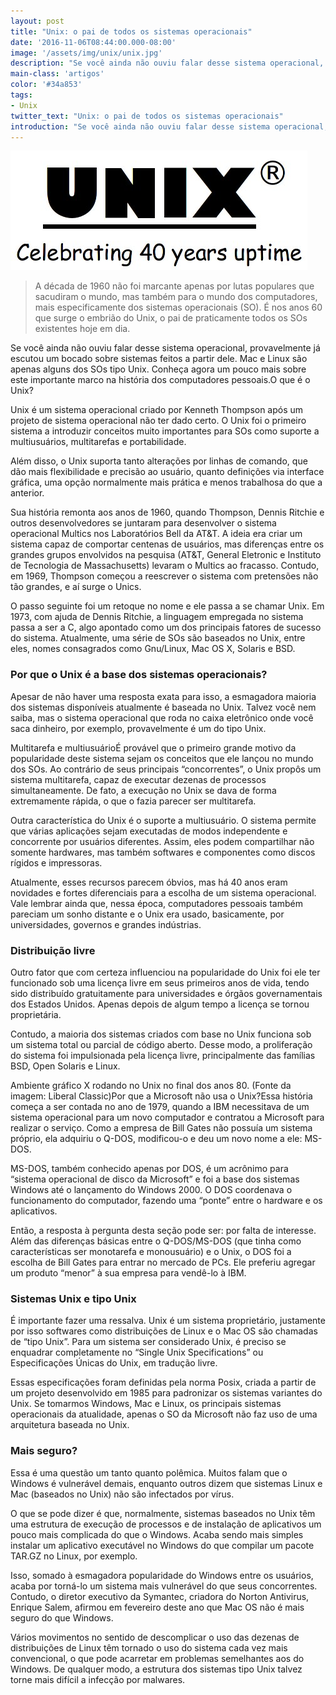 ```yaml
---
layout: post
title: "Unix: o pai de todos os sistemas operacionais"
date: '2016-11-06T08:44:00.000-08:00'
image: '/assets/img/unix/unix.jpg'
description: "Se você ainda não ouviu falar desse sistema operacional,  provavelmente já escutou um bocado sobre sistemas feitos a partir dele."
main-class: 'artigos'
color: '#34a853'
tags:
- Unix
twitter_text: "Unix: o pai de todos os sistemas operacionais"
introduction: "Se você ainda não ouviu falar desse sistema operacional,  provavelmente já escutou um bocado sobre sistemas feitos a partir dele."
---
```


![Blog Linux Unix](/assets/img/unix/unix.jpg)


> A década de 1960 não foi marcante apenas por lutas populares que  sacudiram o mundo, mas também para o mundo dos computadores, mais  especificamente dos sistemas operacionais (SO). É nos anos 60 que surge o  embrião do Unix, o pai de praticamente todos os SOs existentes hoje em  dia.

Se você ainda não ouviu falar desse sistema operacional,  provavelmente já escutou um bocado sobre sistemas feitos a partir dele. Mac e Linux são apenas alguns dos SOs tipo Unix. Conheça agora um pouco mais sobre  este importante marco na história dos computadores pessoais.O que é o Unix?

Unix  é um sistema operacional criado por Kenneth Thompson após um projeto de  sistema operacional não ter dado certo. O Unix foi o primeiro sistema a  introduzir conceitos muito importantes para SOs como suporte a  multiusuários, multitarefas e portabilidade.


Além disso, o Unix  suporta tanto alterações por linhas de comando, que dão mais  flexibilidade e precisão ao usuário, quanto definições via interface  gráfica, uma opção normalmente mais prática e menos trabalhosa do que a  anterior.


Sua história remonta aos anos de 1960, quando Thompson,  Dennis Ritchie e outros desenvolvedores se juntaram para desenvolver o  sistema operacional Multics nos Laboratórios Bell da AT&T. A ideia  era criar um sistema capaz de comportar centenas de usuários, mas  diferenças entre os grandes grupos envolvidos na pesquisa (AT&T,  General Eletronic e Instituto de Tecnologia de Massachusetts) levaram o  Multics ao fracasso. Contudo, em 1969, Thompson começou a reescrever o  sistema com pretensões não tão grandes, e aí surge o Unics.

O  passo seguinte foi um retoque no nome e ele passa a se chamar Unix. Em  1973, com ajuda de Dennis Ritchie, a linguagem empregada no sistema  passa a ser a C, algo apontado como um dos principais fatores de sucesso  do sistema. Atualmente, uma série de SOs são baseados no Unix, entre  eles, nomes consagrados como Gnu/Linux, Mac OS X, Solaris e BSD.


### Por que o Unix é a base dos sistemas operacionais?

Apesar de não haver uma resposta exata para isso, a esmagadora maioria dos  sistemas disponíveis atualmente é baseada no Unix. Talvez você nem  saiba, mas o sistema operacional que roda no caixa eletrônico onde você  saca dinheiro, por exemplo, provavelmente é um do tipo Unix.

Multitarefa e multiusuárioÉ provável que o primeiro grande motivo da popularidade deste sistema sejam os conceitos que ele lançou no mundo dos SOs.  Ao contrário de seus principais “concorrentes”, o Unix propôs um  sistema multitarefa, capaz de executar dezenas de processos  simultaneamente. De fato, a execução no Unix se dava de forma  extremamente rápida, o que o fazia parecer ser multitarefa.

Outra  característica do Unix é o suporte a multiusuário. O sistema permite que  várias aplicações sejam executadas de modos independente e concorrente  por usuários diferentes. Assim, eles podem compartilhar não somente  hardwares, mas também softwares e componentes como discos rígidos e  impressoras.

Atualmente, esses recursos parecem óbvios, mas há 40  anos eram novidades e fortes diferenciais para a escolha de um sistema  operacional. Vale lembrar ainda que, nessa época, computadores pessoais  também pareciam um sonho distante e o Unix era usado, basicamente, por  universidades, governos e grandes indústrias.


### Distribuição livre

Outro  fator que com certeza influenciou na popularidade do Unix foi ele ter  funcionado sob uma licença livre em seus primeiros anos de vida, tendo  sido distribuído gratuitamente para universidades e órgãos  governamentais dos Estados Unidos. Apenas depois de algum tempo a  licença se tornou proprietária.

Contudo, a maioria dos sistemas  criados com base no Unix funciona sob um sistema total ou parcial de  código aberto. Desse modo, a proliferação do sistema foi impulsionada  pela licença livre, principalmente das famílias BSD, Open Solaris e  Linux.

Ambiente gráfico X rodando no Unix no final dos anos 80. (Fonte da imagem: Liberal Classic)Por que a Microsoft não usa o Unix?Essa história  começa a ser contada no ano de 1979, quando a IBM necessitava de um  sistema operacional para um novo computador e contratou a Microsoft para  realizar o serviço. Como a empresa de Bill Gates não possuía um sistema  próprio, ela adquiriu o Q-DOS, modificou-o e deu um novo nome a ele:  MS-DOS.

MS-DOS, também conhecido apenas por DOS, é um acrônimo  para “sistema operacional de disco da Microsoft” e foi a base dos  sistemas Windows até o lançamento do Windows 2000. O DOS coordenava o  funcionamento do computador, fazendo uma “ponte” entre o hardware e os  aplicativos.

Então, a resposta à pergunta desta seção pode ser:  por falta de interesse. Além das diferenças básicas entre o Q-DOS/MS-DOS  (que tinha como características ser monotarefa e monousuário) e o Unix,  o DOS foi a escolha de Bill Gates para entrar no mercado de PCs. Ele  preferiu agregar um produto “menor” à sua empresa para vendê-lo à IBM.


### Sistemas Unix e tipo Unix

É  importante fazer uma ressalva. Unix é um sistema proprietário,  justamente por isso softwares como distribuições de Linux e o Mac OS são  chamadas de “tipo Unix”. Para um sistema ser considerado Unix, é  preciso se enquadrar completamente no “Single Unix Specifications” ou  Especificações Únicas do Unix, em tradução livre.

Essas  especificações foram definidas pela norma Posix, criada a partir de um  projeto desenvolvido em 1985 para padronizar os sistemas variantes do  Unix. Se tomarmos Windows, Mac e Linux, os principais sistemas  operacionais da atualidade, apenas o SO da Microsoft não faz uso de uma  arquitetura baseada no Unix.

### Mais seguro?

Essa é uma  questão um tanto quanto polêmica. Muitos falam que o Windows é  vulnerável demais, enquanto outros dizem que sistemas Linux e Mac  (baseados no Unix) não são infectados por vírus.

O  que se pode dizer é que, normalmente, sistemas baseados no Unix têm uma  estrutura de execução de processos e de instalação de aplicativos um  pouco mais complicada do que o Windows. Acaba sendo mais simples  instalar um aplicativo executável no Windows do que compilar um pacote  TAR.GZ no Linux, por exemplo.

Isso, somado à esmagadora  popularidade do Windows entre os usuários, acaba por torná-lo um sistema  mais vulnerável do que seus concorrentes. Contudo, o diretor executivo  da Symantec, criadora do Norton Antivirus, Enrique Salem, afirmou em fevereiro deste ano que Mac OS não é mais seguro do que Windows.

Vários  movimentos no sentido de descomplicar o uso das dezenas de  distribuições de Linux têm tornado o uso do sistema cada vez mais  convencional, o que pode acarretar em problemas semelhantes aos do  Windows. De qualquer modo, a estrutura dos sistemas tipo Unix talvez  torne mais difícil a infecção por malwares.


